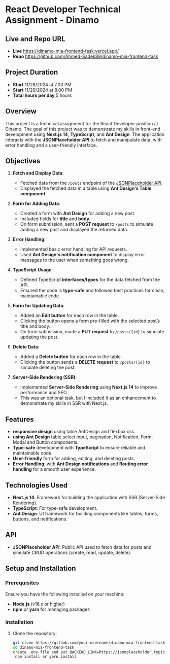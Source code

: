 # React Developer Technical Assignment - Dinamo

## Live and Repo URL
- **Live** https://dinamo-mia-frontend-task.vercel.app/
- **Repo** https://github.com/Ahmed-Sadek89/dinamo-mia-frontend-task

## Project Duration
- **Start** 11/28/2024 at 7.00 PM
- **Start** 11/29/2024 at 8.00 PM
- **Total hours per day** 5 hours

## Overview

This project is a technical assignment for the React Developer position at Dinamo. The goal of this project was to demonstrate my skills in front-end development using **Next.js 14**, **TypeScript**, and **Ant Design**. The application interacts with the **JSONPlaceholder API** to fetch and manipulate data, with error handling and a user-friendly interface.

## Objectives

1. **Fetch and Display Data**:
   - Fetched data from the `/posts` endpoint of the [JSONPlaceholder API](https://jsonplaceholder.typicode.com/).
   - Displayed the fetched data in a table using **Ant Design's Table component**.

2. **Form for Adding Data**:
   - Created a form with **Ant Design** for adding a new post.
   - Included fields for **title** and **body**.
   - On form submission, sent a **POST request** to `/posts` to simulate adding a new post and displayed the returned data.

3. **Error Handling**:
   - Implemented basic error handling for API requests.
   - Used **Ant Design's notification component** to display error messages to the user when something goes wrong.

4. **TypeScript Usage**:
   - Defined TypeScript **interfaces/types** for the data fetched from the API.
   - Ensured the code is **type-safe** and followed best practices for clean, maintainable code.


5. **Form for Updating Data**:
   - Added an **Edit button** for each row in the table.
   - Clicking the button opens a form pre-filled with the selected post’s title and body.
   - On form submission, made a **PUT request** to `/posts/{id}` to simulate updating the post.

6. **Delete Data**:
   - Added a **Delete button** for each row in the table.
   - Clicking the button sends a **DELETE request** to `/posts/{id}` to simulate deleting the post.

7. **Server-Side Rendering (SSR)**:
   - Implemented **Server-Side Rendering** using **Next.js 14** to improve performance and SEO.
   - This was an optional task, but I included it as an enhancement to demonstrate my skills in SSR with Next.js.

## Features
- **responsive design** using table AntDesign and flexbox css.
- **using Ant Design** table,select input, pagination, Notification, Form, Modal and Button components.
- **Type-safe** development with **TypeScript** to ensure reliable and maintainable code.
- **User-friendly** form for adding, editing, and deleting posts.
- **Error Handling**: with **Ant Design notifications** and **Routing error handling**  for a smooth user experience.

## Technologies Used

- **Next.js 14**: Framework for building the application with SSR (Server-Side Rendering).
- **TypeScript**: For type-safe development.
- **Ant Design**: UI framework for building components like tables, forms, buttons, and notifications.

## API
- **JSONPlaceholder API**: Public API used to fetch data for posts and simulate CRUD operations (create, read, update, delete).

## Setup and Installation

### Prerequisites

Ensure you have the following installed on your machine:

- **Node.js** (v16.x or higher)
- **npm** or **yarn** for managing packages

### Installation

1. Clone the repository:
   ```bash
   git clone https://github.com/your-username/dinamo-mia-frontend-task.git
   cd dinamo-mia-frontend-task
   create .env file and put BACKEND_LINK=https://jsonplaceholder.typicode.com/
    npm install or yarn install
